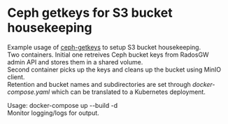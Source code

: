 # Ceph getkeys for S3 bucket housekeeping
Example usage of [ceph-getkeys](https://github.com/laimis9133/ceph-getkeys) to setup S3 bucket housekeeping.  
Two containers. Initial one retreives Ceph bucket keys from RadosGW admin API and stores them in a shared volume.  
Second container picks up the keys and cleans up the bucket using MinIO client.  
Retention and bucket names and subdirectories are set through _docker-compose.yaml_ which can be translated to a Kubernetes deployment.
  
Usage: docker-compose up --build -d  
Monitor logging/logs for output.

